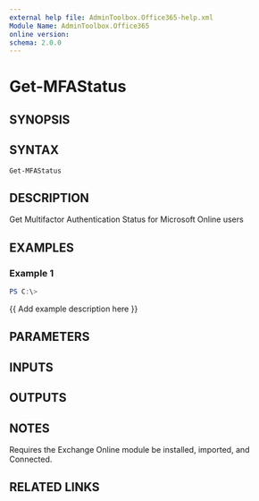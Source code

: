 ```yaml
---
external help file: AdminToolbox.Office365-help.xml
Module Name: AdminToolbox.Office365
online version:
schema: 2.0.0
---
```


# Get-MFAStatus

## SYNOPSIS

## SYNTAX

```
Get-MFAStatus
```

## DESCRIPTION
Get Multifactor Authentication Status for Microsoft Online users

## EXAMPLES

### Example 1
```powershell
PS C:\> 
```

{{ Add example description here }}

## PARAMETERS

## INPUTS

## OUTPUTS

## NOTES
Requires the Exchange Online module be installed, imported, and Connected.

## RELATED LINKS
